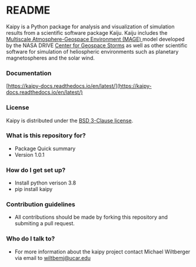 # README #

Kaipy is a Python package for analysis and visualization of simulation
results from a scientific software package Kaiju. Kaiju includes the
[Multiscale Atmosphere-Geospace Environment (MAGE)
](https://cgs.jhuapl.edu/Models/mage.php) model developed by the NASA
DRIVE [Center for Geospace Storms](https://cgs.jhuapl.edu/) as well as
other scientific software for simulation of heliospheric environments such
as planetary magnetospheres and the solar wind. 

### Documentation ###

[https://kaipy-docs.readthedocs.io/en/latest/](https://kaipy-docs.readthedocs.io/en/latest/)

### License ###

Kaipy is distributed under the [BSD 3-Clause license](LICENSE.md).

### What is this repository for? ###

* Package Quick summary
* Version 1.0.1

### How do I get set up? ###

* Install python verison 3.8
* pip install kaipy


### Contribution guidelines ###

* All contributions should be made by forking this repository and submiting a pull request.


### Who do I talk to? ###

* For more information about the kaipy project contact Michael Wiltberger via email to [wiltbemj@ucar.edu](mailto:wiltbemj@ucar.edu?subject=Kaipy)
